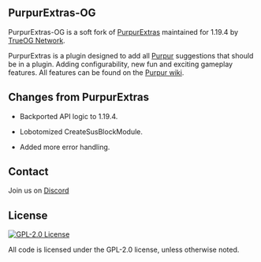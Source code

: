 ## PurpurExtras-OG

PurpurExtras-OG is a soft fork of [PurpurExtras](https://github.com/PurpurMC/PurpurExtras) maintained for 1.19.4 by [TrueOG Network](https://trueog.net).

PurpurExtras is a plugin designed to add all [Purpur](https://github.com/PurpurMC/Purpur) suggestions that should be in a plugin. Adding configurability, new fun and exciting gameplay features. All features can be found on the [Purpur wiki](https://purpurmc.org/docs/purpurextras/).

## Changes from PurpurExtras

- Backported API logic to 1.19.4.

- Lobotomized CreateSusBlockModule.

- Added more error handling.

## Contact

Join us on [Discord](https://discord.gg/ma9pMYpBU6)

## License

[![GPL-2.0 License](https://img.shields.io/github/license/PurpurMC/PurpurExtras?&logo=github)](LICENSE)

All code is licensed under the GPL-2.0 license, unless otherwise noted.